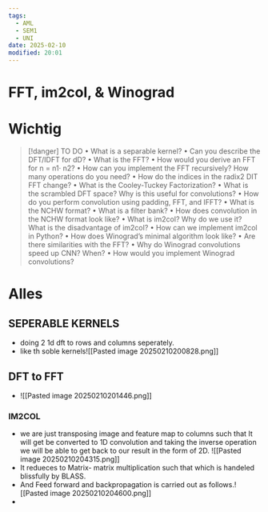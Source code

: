 ```yaml
---
tags:
  - AML
  - SEM1
  - UNI
date: 2025-02-10
modified: 20:01
---
```

# FFT, im2col, & Winograd
# Wichtig
>[!danger] TO DO 
• What is a separable kernel?
• Can you describe the DFT/IDFT for dD?
• What is the FFT?
• How would you derive an FFT for n = n1· n2?
• How can you implement the FFT recursively? How many operations do you need?
• How do the indices in the radix2 DIT FFT change?
• What is the Cooley-Tuckey Factorization?
• What is the scrambled DFT space? Why is this useful for convolutions?
• How do you perform convolution using padding, FFT, and IFFT?
• What is the NCHW format?
• What is a filter bank?
• How does convolution in the NCHW format look like?
• What is im2col? Why do we use it? What is the disadvantage of im2col?
• How can we implement im2col in Python?
• How does Winograd’s minimal algorithm look like?
• Are there similarities with the FFT?
• Why do Winograd convolutions speed up CNN? When?
• How would you implement Winograd convolutions?

# Alles
## SEPERABLE KERNELS
- doing 2 1d dft to rows and columns seperately.
- like th soble kernels![[Pasted image 20250210200828.png]]
## DFT to FFT
- ![[Pasted image 20250210201446.png]]
### IM2COL
- we are just transposing image and feature map to columns such that It will get be converted to 1D convolution and taking the inverse operation we will be able to get back to our result in the form of 2D. ![[Pasted image 20250210204315.png]]
- It redueces to Matrix- matrix multiplication such that which is handeled blissfully by BLASS.
- And Feed forward and backpropagation is carried out as follows.![[Pasted image 20250210204600.png]]
- 